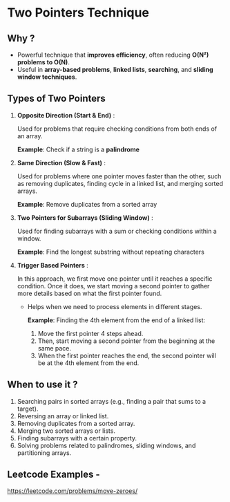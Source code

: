 # Two Pointers Technique 

## Why ?
- Powerful technique that **improves efficiency**, often reducing **O(N²) problems to O(N)**.
- Useful in **array-based problems**, **linked lists**, **searching**, and **sliding window techniques**.

## Types of Two Pointers
1) **Opposite Direction (Start & End)** :

   Used for problems that require checking conditions from both ends of an array.

    **Example**: Check if a string is a **palindrome**

3) **Same Direction (Slow & Fast)** :
  
     Used for problems where one pointer moves faster than the other, such as removing duplicates, finding cycle in a linked list, and merging sorted arrays.
   
     **Example**: Remove duplicates from a sorted array

5) **Two Pointers for Subarrays (Sliding Window)** :

    Used for finding subarrays with a sum or checking conditions within a window.

      **Example**: Find the longest substring without repeating characters

6) **Trigger Based Pointers** :
   
    In this approach, we first move one pointer until it reaches a specific condition. Once it does, we start moving a second pointer to gather more details based on what the first pointer found.
    * Helps when we need to process elements in different stages.
      
      **Example**:
      Finding the 4th element from the end of a linked list:
      1) Move the first pointer 4 steps ahead.
      2) Then, start moving a second pointer from the beginning at the same pace.
      3) When the first pointer reaches the end, the second pointer will be at the 4th element from the end.

## When to use it ? 

1) Searching pairs in sorted arrays (e.g., finding a pair that sums to a target).
2) Reversing an array or linked list.
3) Removing duplicates from a sorted array.
4) Merging two sorted arrays or lists.
5) Finding subarrays with a certain property.
6) Solving problems related to palindromes, sliding windows, and partitioning arrays.

## Leetcode Examples -
https://leetcode.com/problems/move-zeroes/
